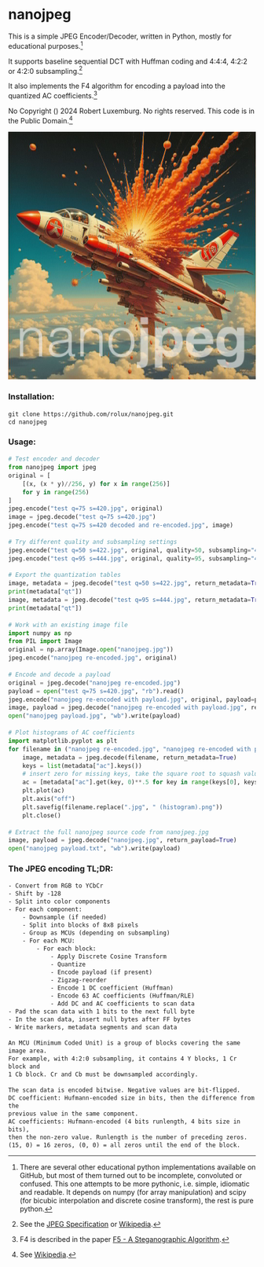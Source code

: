 # nanojpeg

This is a simple JPEG Encoder/Decoder, written in Python, mostly for educational purposes.[^1]

It supports baseline sequential DCT with Huffman coding and 4:4:4, 4:2:2 or 4:2:0 subsampling.[^2]

It also implements the F4 algorithm for encoding a payload into the quantized AC coefficients.[^3]

No Copyright () 2024 Robert Luxemburg. No rights reserved. This code is in the Public Domain.[^4]

![nanojpeg](nanojpeg.jpg)

### Installation:

```
git clone https://github.com/rolux/nanojpeg.git
cd nanojpeg
```

### Usage:

```python
# Test encoder and decoder
from nanojpeg import jpeg
original = [
    [(x, (x * y)//256, y) for x in range(256)]
    for y in range(256)
]
jpeg.encode("test q=75 s=420.jpg", original)
image = jpeg.decode("test q=75 s=420.jpg")
jpeg.encode("test q=75 s=420 decoded and re-encoded.jpg", image)

# Try different quality and subsampling settings
jpeg.encode("test q=50 s=422.jpg", original, quality=50, subsampling="4:2:2")
jpeg.encode("test q=95 s=444.jpg", original, quality=95, subsampling="4:4:4")

# Export the quantization tables
image, metadata = jpeg.decode("test q=50 s=422.jpg", return_metadata=True)
print(metadata["qt"])
image, metadata = jpeg.decode("test q=95 s=444.jpg", return_metadata=True)
print(metadata["qt"])

# Work with an existing image file
import numpy as np
from PIL import Image
original = np.array(Image.open("nanojpeg.jpg"))
jpeg.encode("nanojpeg re-encoded.jpg", original)

# Encode and decode a payload
original = jpeg.decode("nanojpeg re-encoded.jpg")
payload = open("test q=75 s=420.jpg", "rb").read()
jpeg.encode("nanojpeg re-encoded with payload.jpg", original, payload=payload)
image, payload = jpeg.decode("nanojpeg re-encoded with payload.jpg", return_payload=True)
open("nanojpeg payload.jpg", "wb").write(payload)

# Plot histograms of AC coefficients
import matplotlib.pyplot as plt
for filename in ("nanojpeg re-encoded.jpg", "nanojpeg re-encoded with payload.jpg"):
    image, metadata = jpeg.decode(filename, return_metadata=True)
    keys = list(metadata["ac"].keys())
    # insert zero for missing keys, take the square root to squash values, leave out key zero
    ac = [metadata["ac"].get(key, 0)**.5 for key in range(keys[0], keys[-1] + 1) if key != 0]
    plt.plot(ac)
    plt.axis("off")
    plt.savefig(filename.replace(".jpg", " (histogram).png"))
    plt.close()

# Extract the full nanojpeg source code from nanojpeg.jpg
image, payload = jpeg.decode("nanojpeg.jpg", return_payload=True)
open("nanojpeg payload.txt", "wb").write(payload)
```

### The JPEG encoding TL;DR:

```
- Convert from RGB to YCbCr
- Shift by -128
- Split into color components
- For each component:
    - Downsample (if needed)
    - Split into blocks of 8x8 pixels
    - Group as MCUs (depending on subsampling)
    - For each MCU:
        - For each block:
            - Apply Discrete Cosine Transform
            - Quantize
            - Encode payload (if present)
            - Zigzag-reorder
            - Encode 1 DC coefficient (Huffman)
            - Encode 63 AC coefficients (Huffman/RLE)
            - Add DC and AC coefficients to scan data
- Pad the scan data with 1 bits to the next full byte
- In the scan data, insert null bytes after FF bytes
- Write markers, metadata segments and scan data

An MCU (Minimum Coded Unit) is a group of blocks covering the same image area.
For example, with 4:2:0 subsampling, it contains 4 Y blocks, 1 Cr block and
1 Cb block. Cr and Cb must be downsampled accordingly.

The scan data is encoded bitwise. Negative values are bit-flipped.
DC coefficient: Hufmann-encoded size in bits, then the difference from the
previous value in the same component.
AC coefficients: Hufmann-encoded (4 bits runlength, 4 bits size in bits),
then the non-zero value. Runlength is the number of preceding zeros.
(15, 0) = 16 zeros, (0, 0) = all zeros until the end of the block.
```

[^1]: There are several other educational python implementations available on GitHub, but most of them turned out to be incomplete, convoluted or confused. This one attempts to be more pythonic, i.e. simple, idiomatic and readable. It depends on numpy (for array manipulation) and scipy (for bicubic interpolation and discrete cosine transform), the rest is pure python.

[^2]: See the [JPEG Specification](https://www.w3.org/Graphics/JPEG/itu-t81.pdf) or [Wikipedia](https://en.wikipedia.org/wiki/JPEG).

[^3]: F4 is described in the paper [F5 - A Steganographic Algorithm](https://digitnet.github.io/assets/pdf/f5-a-steganographic-algorithm-high-capacity-despite-better-steganalysis.pdf).

[^4]: See [Wikipedia](https://en.wikipedia.org/wiki/Public_domain).